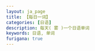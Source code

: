 ```yaml
---
layout: ja_page
title: 【每日一词】
categories: [日语]
description: 每天( 雾 )一个日语单词
keywords: 日语, 单词
furigana: true
---
```

